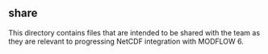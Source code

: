 share
-----

This directory contains files that are intended to be shared with the team as
they are relevant to progressing NetCDF integration with MODFLOW 6.
